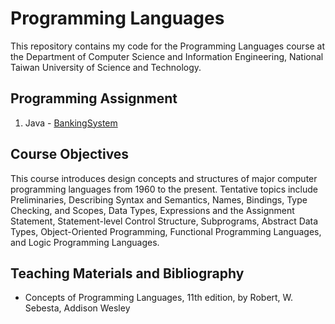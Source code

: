 # Programming Languages
This repository contains my code for the Programming Languages course at the Department of Computer Science and Information Engineering, National Taiwan University of Science and Technology.

## Programming Assignment
1. Java - [BankingSystem](https://github.com/yxleong/NTUST-assignments/tree/main/CS4001301_ProgrammingLanguages/PogrammingAssignment1_BankingSystem)

## Course Objectives
This course introduces design concepts and structures of major computer programming languages from 1960 to the present. Tentative topics include Preliminaries, Describing Syntax and Semantics, Names, Bindings, Type Checking, and Scopes, Data Types, Expressions and the Assignment Statement, Statement-level Control Structure, Subprograms, Abstract Data Types, Object-Oriented Programming, Functional Programming Languages, and Logic Programming Languages.

## Teaching Materials and Bibliography
- Concepts of Programming Languages, 11th edition, by Robert, W. Sebesta, Addison Wesley
